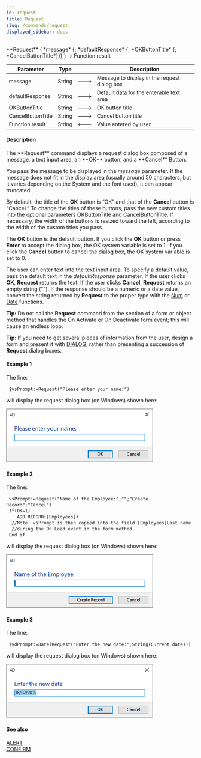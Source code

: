 ```yaml
---
id: request
title: Request
slug: /commands/request
displayed_sidebar: docs
---
```


<!--REF #_command_.Request.Syntax-->**Request** ( *message* {; *defaultResponse* {; *OKButtonTitle* {; *CancelButtonTitle*}}} )  -> Function result<!-- END REF-->
<!--REF #_command_.Request.Params-->
| Parameter | Type |  | Description |
| --- | --- | --- | --- |
| message | String | &#x1F852; | Message to display in the request dialog box |
| defaultResponse | String | &#x1F852; | Default data for the enterable text area |
| OKButtonTitle | String | &#x1F852; | OK button title |
| CancelButtonTitle | String | &#x1F852; | Cancel button title |
| Function result | String | &#x1F850; | Value entered by user |

<!-- END REF-->

#### Description 

<!--REF #_command_.Request.Summary-->The **Request** command displays a request dialog box composed of a message, a text input area, an **OK** button, and a **Cancel** Button.<!-- END REF-->

You pass the message to be displayed in the *message* parameter. If the message does not fit in the display area (usually around 50 characters, but it varies depending on the System and the font used), it can appear truncated.

By default, the title of the **OK** button is “OK” and that of the **Cancel** button is “Cancel.” To change the titles of these buttons, pass the new custom titles into the optional parameters OKButtonTitle and CancelButtonTitle. If necessary, the width of the buttons is resized toward the left, according to the width of the custom titles you pass.

The **OK** button is the default button. If you click the **OK** button or press **Enter** to accept the dialog box, the OK system variable is set to 1\. If you click the **Cancel** button to cancel the dialog box, the OK system variable is set to 0\. 

The user can enter text into the text input area. To specify a default value, pass the default text in the *defaultResponse* parameter. If the user clicks **OK**, **Request** returns the text. If the user clicks **Cancel**, **Request** returns an empty string (""). If the response should be a numeric or a date value, convert the string returned by **Request** to the proper type with the [Num](num.md) or [Date](date.md) functions.

**Tip:** Do not call the **Request** command from the section of a form or object method that handles the On Activate or On Deactivate form event; this will cause an endless loop.

**Tip:** If you need to get several pieces of information from the user, design a form and present it with [DIALOG](dialog.md), rather than presenting a succession of **Request** dialog boxes.

#### Example 1 

The line:

```4d
 $vsPrompt:=Request("Please enter your name:")
```

will display the request dialog box (on Windows) shown here:

![](../assets/en/commands/pict4225119.en.png)

#### Example 2 

The line:

```4d
 vsPrompt:=Request("Name of the Employee:";"";"Create Record";"Cancel")
 If(OK=1)
    ADD RECORD([Employees])
  //Note: vsPrompt is then copied into the field [Employees]Last name
  //during the On Load event in the form method
 End if
```

will display the request dialog box (on Windows) shown here:

![](../assets/en/commands/pict4225137.en.png)

#### Example 3 

The line:

```4d
 $vdPrompt:=Date(Request("Enter the new date:";String(Current date)))
```

will display the request dialog box (on Windows) shown here:

![](../assets/en/commands/pict4225146.en.png)

#### See also 

[ALERT](alert.md)  
[CONFIRM](confirm.md)  